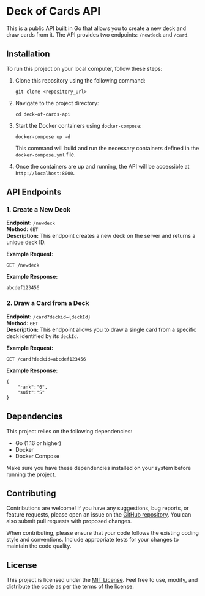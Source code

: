 # Deck of Cards API

This is a public API built in Go that allows you to create a new deck and draw cards from it. The API provides two endpoints: `/newdeck` and `/card`.

## Installation

To run this project on your local computer, follow these steps:

1. Clone this repository using the following command:
   ```
   git clone <repository_url>
   ```

2. Navigate to the project directory:
   ```
   cd deck-of-cards-api
   ```

3. Start the Docker containers using `docker-compose`:
   ```
   docker-compose up -d
   ```

   This command will build and run the necessary containers defined in the `docker-compose.yml` file.

4. Once the containers are up and running, the API will be accessible at `http://localhost:8000`.

## API Endpoints

### 1. Create a New Deck

**Endpoint:** `/newdeck`\
**Method:** `GET`\
**Description:** This endpoint creates a new deck on the server and returns a unique deck ID.

**Example Request:**
```
GET /newdeck
```

**Example Response:**
```
abcdef123456
```

### 2. Draw a Card from a Deck

**Endpoint:** `/card?deckid={deckId}`\
**Method:** `GET`\
**Description:** This endpoint allows you to draw a single card from a specific deck identified by its `deckId`.

**Example Request:**
```
GET /card?deckid=abcdef123456
```

**Example Response:**
```
{
    "rank":"6",
    "suit":"S"
}
```

## Dependencies

This project relies on the following dependencies:

- Go (1.16 or higher)
- Docker
- Docker Compose

Make sure you have these dependencies installed on your system before running the project.

## Contributing

Contributions are welcome! If you have any suggestions, bug reports, or feature requests, please open an issue on the [GitHub repository](https://github.com/your-username/deck-of-cards-api). You can also submit pull requests with proposed changes.

When contributing, please ensure that your code follows the existing coding style and conventions. Include appropriate tests for your changes to maintain the code quality.

## License

This project is licensed under the [MIT License](LICENSE). Feel free to use, modify, and distribute the code as per the terms of the license.